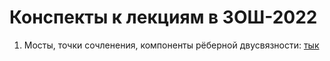 # Конспекты к лекциям в ЗОШ-2022

1. Мосты, точки сочленения, компоненты рёберной двусвязности: [тык](./lecture01-bridges)
